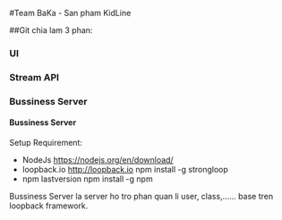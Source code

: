 #Team BaKa - San pham KidLine

##Git chia lam 3 phan:
### UI
### Stream API
### Bussiness Server
#### Bussiness Server 
Setup Requirement:
- NodeJs
https://nodejs.org/en/download/
- loopback.io
http://loopback.io
npm install -g strongloop
- npm lastversion
npm install -g npm

Bussiness Server la server ho tro phan quan li user, class,...... base tren loopback framework.

